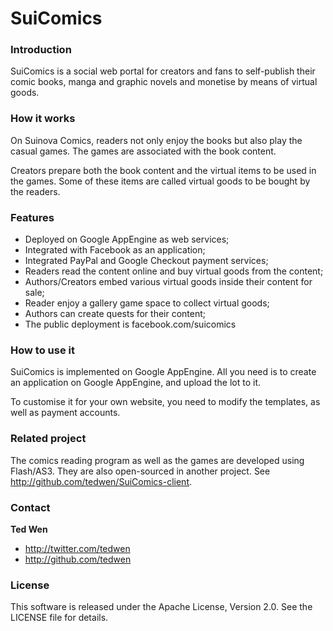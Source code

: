 SuiComics
=========

### Introduction

SuiComics is a social web portal for creators and fans to self-publish their comic books, manga and graphic novels and monetise by means of virtual goods.

### How it works

On Suinova Comics, readers not only enjoy the books but also play the casual games. The games are associated with the book content.

Creators prepare both the book content and the virtual items to be used in the games. Some of these items are called virtual goods to be bought by the readers.

### Features

+ Deployed on Google AppEngine as web services;
+ Integrated with Facebook as an application;
+ Integrated PayPal and Google Checkout payment services;
+ Readers read the content online and buy virtual goods from the content;
+ Authors/Creators embed various virtual goods inside their content for sale;
+ Reader enjoy a gallery game space to collect virtual goods;
+ Authors can create quests for their content;
+ The public deployment is facebook.com/suicomics

### How to use it

SuiComics is implemented on Google AppEngine. All you need is to create an application on Google AppEngine, and upload the lot to it.  

To customise it for your own website, you need to modify the templates, as well as payment accounts.

### Related project

The comics reading program as well as the games are developed using Flash/AS3. They are also open-sourced in another project. See http://github.com/tedwen/SuiComics-client.

### Contact

**Ted Wen**

+ http://twitter.com/tedwen
+ http://github.com/tedwen

### License

This software is released under the Apache License, Version 2.0. See the LICENSE file for details.